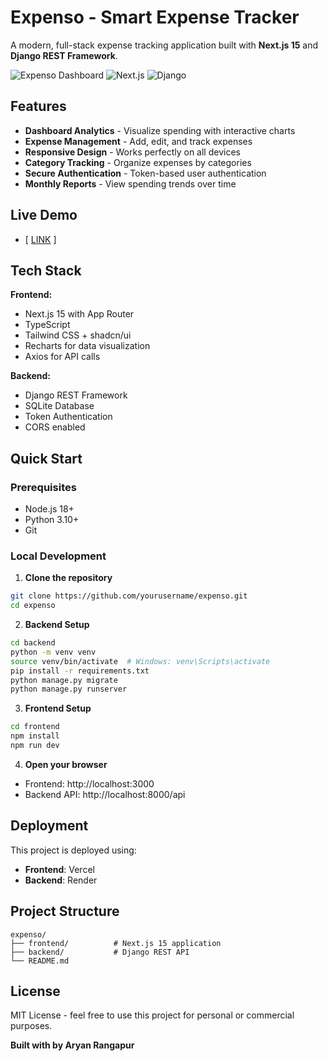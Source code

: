 # Expenso - Smart Expense Tracker

A modern, full-stack expense tracking application built with **Next.js 15** and **Django REST Framework**.

![Expenso Dashboard](https://img.shields.io/badge/Expenso-Smart%20Expense%20Tracker-blue)
![Next.js](https://img.shields.io/badge/Next.js-15-black)
![Django](https://img.shields.io/badge/Django-REST%20Framework-green)

## Features

-  **Dashboard Analytics** - Visualize spending with interactive charts
-  **Expense Management** - Add, edit, and track expenses
-  **Responsive Design** - Works perfectly on all devices  
-  **Category Tracking** - Organize expenses by categories
-  **Secure Authentication** - Token-based user authentication
-  **Monthly Reports** - View spending trends over time

## Live Demo

-  [ [LINK](https://expenso-six.vercel.app/) ]

## Tech Stack

**Frontend:**
- Next.js 15 with App Router
- TypeScript
- Tailwind CSS + shadcn/ui
- Recharts for data visualization
- Axios for API calls

**Backend:**
- Django REST Framework
- SQLite Database
- Token Authentication
- CORS enabled

##  Quick Start

### Prerequisites
- Node.js 18+
- Python 3.10+
- Git

### Local Development

1. **Clone the repository**
```bash
git clone https://github.com/yourusername/expenso.git
cd expenso
```

2. **Backend Setup**
```bash
cd backend
python -m venv venv
source venv/bin/activate  # Windows: venv\Scripts\activate
pip install -r requirements.txt
python manage.py migrate
python manage.py runserver
```

3. **Frontend Setup**
```bash
cd frontend
npm install
npm run dev
```

4. **Open your browser**
- Frontend: http://localhost:3000
- Backend API: http://localhost:8000/api

##  Deployment

This project is deployed using:
- **Frontend**: Vercel
- **Backend**: Render

##  Project Structure

```
expenso/
├── frontend/          # Next.js 15 application
├── backend/           # Django REST API
└── README.md
```


##  License

MIT License - feel free to use this project for personal or commercial purposes.


**Built with  by Aryan Rangapur**

